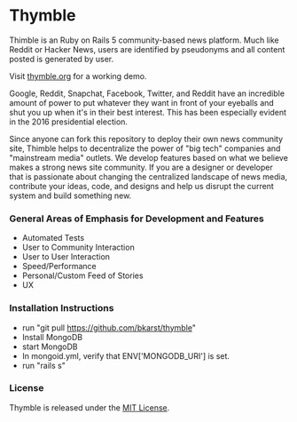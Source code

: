 # Thymble

Thimble is an Ruby on Rails 5 community-based news platform. Much like Reddit or Hacker News, users are identified by pseudonyms and all content posted is generated by user. 

Visit [thymble.org](http://www.thymble.org/) for a working demo.

Google, Reddit, Snapchat, Facebook, Twitter, and Reddit have an incredible amount of power to put whatever they want in front of your eyeballs and shut you up when it's in their best interest. This has been especially evident in the 2016 presidential election. 

Since anyone can fork this repository to deploy their own news community site, Thimble helps to decentralize the power of "big tech" companies and "mainstream media" outlets. We develop features based on what we believe makes a strong news site community. If you are a designer or developer that is passionate about changing the centralized landscape of news media, contribute your ideas, code, and designs and help us disrupt the current system and build something new.

### General Areas of Emphasis for Development and Features
- Automated Tests
- User to Community Interaction
- User to User Interaction
- Speed/Performance 
- Personal/Custom Feed of Stories
- UX

### Installation Instructions

- run "git pull https://github.com/bkarst/thymble"
- Install MongoDB 
- start MongoDB
- In mongoid.yml, verify that ENV['MONGODB_URI'] is set.
- run "rails s"

### License

Thymble is released under the [MIT License](https://opensource.org/licenses/MIT).
